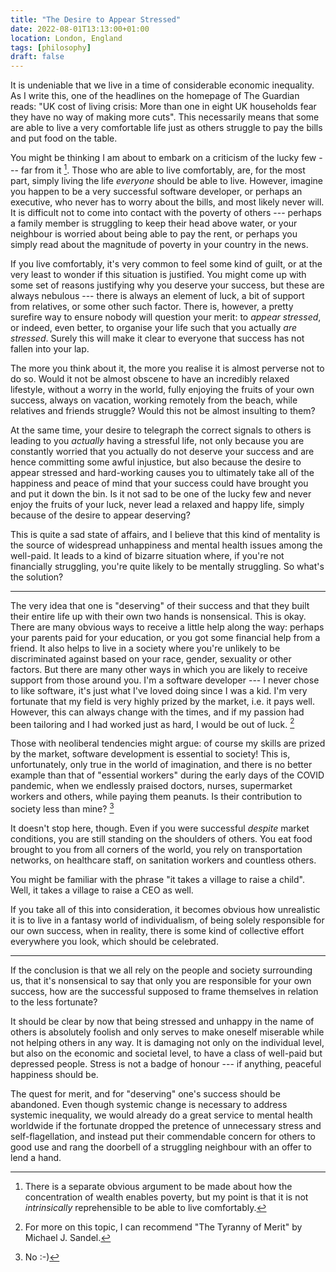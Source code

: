 ```yaml
---
title: "The Desire to Appear Stressed"
date: 2022-08-01T13:13:00+01:00
location: London, England
tags: [philosophy]
draft: false
---
```


It is undeniable that we live in a time of considerable economic inequality. As I write this, one of the headlines on
the homepage of The Guardian reads: "UK cost of living crisis: More than one in eight UK households fear they have no
way of making more cuts". This necessarily means that some are able to live a very comfortable life just as others
struggle to pay the bills and put food on the table.

You might be thinking I am about to embark on a criticism of the lucky few --- far from it [^1]. Those who are able to
live comfortably, are, for the most part, simply living the life _everyone_ should be able to live. However, imagine you
happen to be a very successful software developer, or perhaps an executive, who never has to worry about the bills, and
most likely never will. It is difficult not to come into contact with the poverty of others --- perhaps a family member
is struggling to keep their head above water, or your neighbour is worried about being able to pay the rent, or perhaps
you simply read about the magnitude of poverty in your country in the news.

If you live comfortably, it's very common to feel some kind of guilt, or at the very least to wonder if this situation
is justified. You might come up with some set of reasons justifying why you deserve your success, but these are always
nebulous --- there is always an element of luck, a bit of support from relatives, or some other such factor. There is,
however, a pretty surefire way to ensure nobody will question your merit: to _appear stressed_, or indeed, even better,
to organise your life such that you actually _are stressed_. Surely this will make it clear to everyone that success
has not fallen into your lap.

The more you think about it, the more you realise it is almost perverse not to do so. Would it not be almost obscene to
have an incredibly relaxed lifestyle, without a worry in the world, fully enjoying the fruits of your own success,
always on vacation, working remotely from the beach, while relatives and friends struggle? Would this not be almost
insulting to them?

At the same time, your desire to telegraph the correct signals to others is leading to you _actually_ having a stressful
life, not only because you are constantly worried that you actually do not deserve your success and are hence committing
some awful injustice, but also because the desire to appear stressed and hard-working causes you to ultimately take all
of the happiness and peace of mind that your success could have brought you and put it down the bin. Is it not sad to be
one of the lucky few and never enjoy the fruits of your luck, never lead a relaxed and happy life, simply because of
the desire to appear deserving?

This is quite a sad state of affairs, and I believe that this kind of mentality is the source of widespread unhappiness
and mental health issues among the well-paid. It leads to a kind of bizarre situation where, if you're not financially
struggling, you're quite likely to be mentally struggling. So what's the solution?

---

The very idea that one is "deserving" of their success and that they built their entire life up with their own two hands
is nonsensical. This is okay. There are many obvious ways to receive a little help along the way: perhaps your parents
paid for your education, or you got some financial help from a friend. It also helps to live in a society where you're
unlikely to be discriminated against based on your race, gender, sexuality or other factors. But there are many other
ways in which you are likely to receive support from those around you. I'm a software developer --- I never chose to
like software, it's just what I've loved doing since I was a kid. I'm very fortunate that my field is very highly prized
by the market, i.e. it pays well. However, this can always change with the times, and if my passion had been tailoring
and I had worked just as hard, I would be out of luck. [^2]

Those with neoliberal tendencies might argue: of course my skills are prized by the market, software development is
essential to society! This is, unfortunately, only true in the world of imagination, and there is no better example than
that of "essential workers" during the early days of the COVID pandemic, when we endlessly praised doctors, nurses,
supermarket workers and others, while paying them peanuts. Is their contribution to society less than mine? [^3]

It doesn't stop here, though. Even if you were successful _despite_ market conditions, you are still standing on the
shoulders of others. You eat food brought to you from all corners of the world, you rely on transportation networks, on
healthcare staff, on sanitation workers and countless others.

You might be familiar with the phrase "it takes a village to raise a child". Well, it takes a village to raise a CEO as
well.

If you take all of this into consideration, it becomes obvious how unrealistic it is to live in a fantasy world of
individualism, of being solely responsible for our own success, when in reality, there is some kind of collective effort
everywhere you look, which should be celebrated.

---

If the conclusion is that we all rely on the people and society surrounding us, that it's nonsensical to say that only
you are responsible for your own success, how are the successful supposed to frame themselves in relation to the less
fortunate?

It should be clear by now that being stressed and unhappy in the name of others is absolutely foolish and only serves to
make oneself miserable while not helping others in any way. It is damaging not only on the individual level, but also on
the economic and societal level, to have a class of well-paid but depressed people. Stress is not a badge of honour ---
if anything, peaceful happiness should be.

The quest for merit, and for "deserving" one's success should be abandoned. Even though systemic change is necessary to
address systemic inequality, we would already do a great service to mental health worldwide if the fortunate dropped the
pretence of unnecessary stress and self-flagellation, and instead put their commendable concern for others to good use
and rang the doorbell of a struggling neighbour with an offer to lend a hand.

[^1]: There is a separate obvious argument to be made about how the concentration of wealth enables poverty, but my
point is that it is not _intrinsically_ reprehensible to be able to live comfortably.
[^2]: For more on this topic, I can recommend "The Tyranny of Merit" by Michael J. Sandel.
[^3]: No :-)
